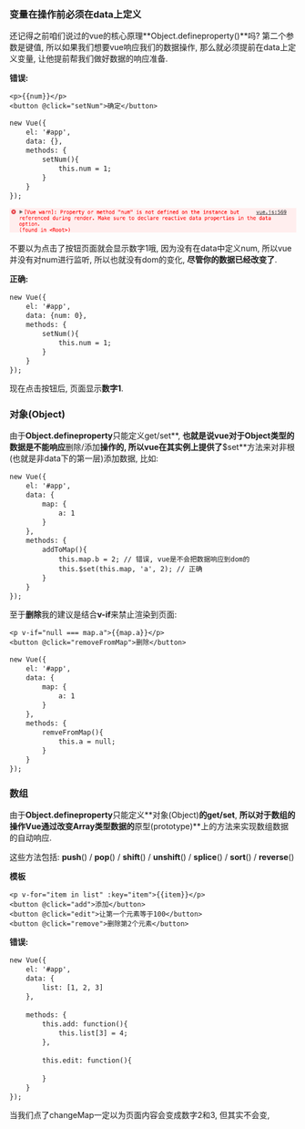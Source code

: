 ### 变量在操作前必须在data上定义

还记得之前咱们说过的vue的核心原理**Object.defineproperty\(\)**吗? 第二个参数是键值, 所以如果我们想要vue响应我们的数据操作, 那么就必须提前在data上定义变量, 让他提前帮我们做好数据的响应准备.

**错误:**

```
<p>{{num}}</p>
<button @click="setNum">确定</button>
```

```
new Vue({
    el: '#app',
    data: {},
    methods: {
        setNum(){
            this.num = 1;
        }
    }
});
```

![](/assets/QQ20171018-083902.png)

不要以为点击了按钮页面就会显示数字1哦, 因为没有在data中定义num, 所以vue并没有对num进行监听, 所以也就没有dom的变化, **尽管你的数据已经改变了**.

**正确:**

```
new Vue({
    el: '#app',
    data: {num: 0},
    methods: {
        setNum(){
            this.num = 1;
        }
    }
});
```

现在点击按钮后, 页面显示**数字1**.

### 对象\(Object\)

由于**Object.defineproperty**只能定义get/set**, **也就是说vue对于Object类型的数据是不能响应**删除/添加**操作的, 所以vue在其实例上提供了**$set**方法来对非根\(也就是非data下的第一层\)添加数据,  比如:

```
new Vue({
    el: '#app',
    data: {
        map: {
            a: 1
        }
    },
    methods: {
        addToMap(){
            this.map.b = 2; // 错误, vue是不会把数据响应到dom的
            this.$set(this.map, 'a', 2); // 正确
        }
    }
});
```

至于**删除**我的建议是结合**v-if**来禁止渲染到页面:

```
<p v-if="null === map.a">{{map.a}}</p>
<button @click="removeFromMap">删除</button>
```

```
new Vue({
    el: '#app',
    data: {
        map: {
            a: 1
        }
    },
    methods: {
        remveFromMap(){
            this.a = null;
        }
    }
});
```

### 数组

由于**Object.defineproperty**只能定义**对象\(Object\)**的get/set**,  **所以对于数组的操作Vue通过改变Array类型数据的**原型\(prototype\)**上的方法来实现数组数据的自动响应.

这些方法包括: **push**\(\) / **pop**\(\) / **shift**\(\) / **unshift**\(\) / **splice**\(\) / **sort**\(\) / **reverse**\(\)

**模板**

```
<p v-for="item in list" :key="item">{{item}}</p>
<button @click="add">添加</button>
<button @click="edit">让第一个元素等于100</button>
<button @click="remove">删除第2个元素</button>
```

**错误:**

```
new Vue({
    el: '#app',
    data: {
        list: [1, 2, 3]
    },

    methods: {
        this.add: function(){
            this.list[3] = 4;
        },
        
        this.edit: function(){
            
        }
    }
});
```

当我们点了changeMap一定以为页面内容会变成数字2和3, 但其实不会变,

```

```

### 




